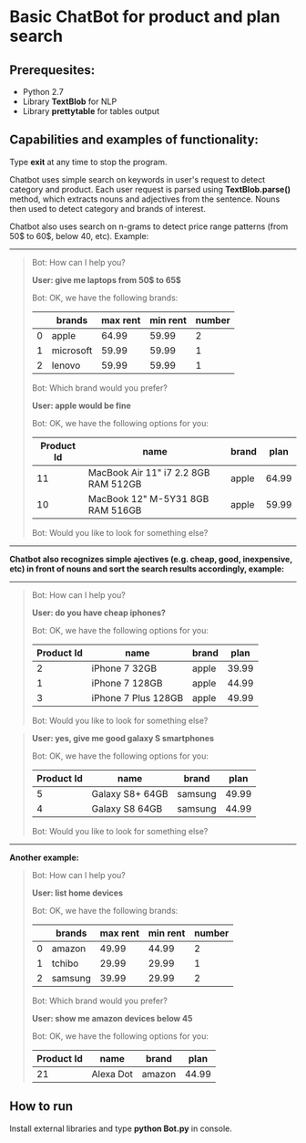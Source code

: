 # Basic ChatBot for product and plan search

## Prerequesites:

* Python 2.7
* Library **TextBlob** for NLP
* Library **prettytable** for tables output

## Capabilities and examples of functionality:
Type **exit** at any time to stop the program.

Chatbot uses simple search on keywords in user's request to detect category and product.
Each user request is parsed using **TextBlob.parse()** method, which extracts nouns and adjectives from the sentence.
Nouns then used to detect category and brands of interest.

Chatbot also uses search on n-grams to detect price range patterns (from 50$ to 60$, below 40, etc). Example:

------------------------------------------------------------------------
>Bot: How can I help you?
>
>**User: give me laptops from 50$ to 65$**
>
>Bot: OK, we have the following brands:
>
>|   |   brands  | max rent | min rent | number |
>|---|-----------|----------|----------|--------|
>| 0 |   apple   |  64.99   |  59.99   |   2    |
>| 1 | microsoft |  59.99   |  59.99   |   1    |
>| 2 |   lenovo  |  59.99   |  59.99   |   1    |
>
>Bot: Which brand would you prefer?
>
>**User: apple would be fine**
>
>Bot: OK, we have the following options for you:
>
>
>| Product Id |                 name                 | brand |  plan |
>|------------|--------------------------------------|-------|-------|
>|     11     | MacBook Air 11" i7 2.2 8GB RAM 512GB | apple | 64.99 |
>|     10     |   MacBook 12" M-5Y31 8GB RAM 516GB   | apple | 59.99 |
>
>
>
>Bot: Would you like to look for something else?

-----------------------------------------------------------------------

**Chatbot also recognizes simple ajectives (e.g. cheap, good, inexpensive, etc) in front of nouns and sort the search results accordingly, example:**

-----------------------------------------------------------------------

>Bot: How can I help you?
>
>**User: do you have cheap iphones?**
>
>Bot: OK, we have the following options for you:
>
>
>| Product Id |         name        | brand |  plan |
>|------------|---------------------|-------|-------|
>|     2      |    iPhone 7 32GB    | apple | 39.99 |
>|     1      |    iPhone 7 128GB   | apple | 44.99 |
>|     3      | iPhone 7 Plus 128GB | apple | 49.99 |
>
>Bot: Would you like to look for something else?

>**User: yes, give me good galaxy S smartphones**
>
>Bot: OK, we have the following options for you:
>
>| Product Id |       name      |  brand  |  plan |
>|------------|-----------------|---------|-------|
>|     5      | Galaxy S8+ 64GB | samsung | 49.99 |
>|     4      |  Galaxy S8 64GB | samsung | 44.99 |
>
>Bot: Would you like to look for something else?

------------------------------------------------------------------------------------------------------

**Another example:**

>Bot: How can I help you?
>
>**User: list home devices**
>
>Bot: OK, we have the following brands:
>
>|   |  brands | max rent | min rent | number |
>|---|---------|----------|----------|--------|
>| 0 |  amazon |  49.99   |  44.99   |   2    |
>| 1 |  tchibo |  29.99   |  29.99   |   1    |
>| 2 | samsung |  39.99   |  29.99   |   2    |
>
>Bot: Which brand would you prefer?
>
>**User: show me amazon devices below 45**
>
>Bot: OK, we have the following options for you:
>
>
>| Product Id |    name   | brand  |  plan |
>|------------|-----------|--------|-------|
>|     21     | Alexa Dot | amazon | 44.99 |

## How to run

Install external libraries and type **python Bot.py** in console.
